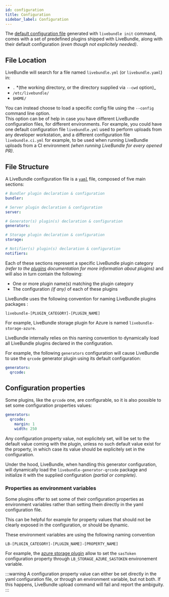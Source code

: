 ```yaml
---
id: configuration
title: Configuration
sidebar_label: Configuration
---
```


The [default configuration file](link_to_repo_default_config_file) generated with `livebundle init` command, comes with a set of predefined plugins shipped with LiveBundle, along with their default configuration *(even though not explicitely needed)*.

## File Location

LiveBundle will search for a file named `livebundle.yml` (or `livebundle.yaml`) in:

- `.` *(the working directory, or the directory supplied via `--cwd` option)_
- `/etc/livebundle/`
- `$HOME/`

You can instead choose to load a specific config file using the `--config` command line option.<br />
This option can be of help in case you have different LiveBundle configuration files, for different environments. For example, you could have one default configuration file `livebundle.yml` used to perform uploads from any developer workstation, and a different configuration file `livebundle.ci.yml` for example, to be used when running LiveBundle uploads from a CI environment *(when running LiveBundle for every opened PR)*.

## File Structure

A LiveBundle configuration file is a [`yaml`][1] file, composed of five main sections:

```yaml
# Bundler plugin declaration & configuration
bundler:

# Server plugin declaration & configuration
server:

# Generator(s) plugin(s) declaration & configuration
generators:

# Storage plugin declaration & configuration
storage:

# Notifier(s) plugin(s) declaration & configuration
notifiers:
```

Each of these sections represent a specific LiveBundle plugin category *(refer to the [plugins](./plugins.md) documentation for more information about plugins)* and will also in turn contain the following:

- One or more plugin name(s) matching the plugin category
- The configuration *(if any)* of each of these plugins

LiveBundle uses the following convention for naming LiveBundle plugins packages :

`livebundle-[PLUGIN_CATEGORY]-[PLUGIN_NAME]`

For example, LiveBundle storage plugin for Azure is named `livebundle-storage-azure`.

LiveBundle internally relies on this naming convention to dynamically load all LiveBundle plugins declared in the configuration.

For example, the following `generators` configuration will cause LiveBundle to use the `qrcode` generator plugin using its default configuration:

```yaml
generators:
  qrcode:
```

## Configuration properties

Some plugins, like the `qrcode` one, are configurable, so it is also possible to set some configuration properties values:

```yaml
generators:
  qrcode:
    margin: 1
    width: 250
```

Any configuration property value, not explicitely set, will be set to the default value coming with the plugin, unless no such default value exist for the property, in which case its value should be explicitely set in the configuration.

Under the hood, LiveBundle, when handling this generator configuration, will dynamically load the `livebundle-generator-qrcode` package and initialize it with the supplied configuration *(partial or complete)*.

### Properties as environment variables

Some plugins offer to set some of their configuration properties as environment variables rather than setting them directly in the yaml configuration file.

This can be helpful for example for property values that should not be clearly exposed in the configuration, or should be dynamic.

These environment variables are using the following naming convention

`LB-[PLUGIN_CATEGORY]-[PLUGIN_NAME]-[PROPERTY_NAME]`

For example, the [azure storage plugin][2] allow to set the `sasToken` configuration property through `LB_STORAGE_AZURE_SASTOKEN` environement variable.

:::warning
A configuration property value can either be set directly in the yaml configuration file, or through an environment variable, but not both.
If this happens, LiveBundle upload command will fail and report the ambiguity.
:::

[1]: https://yaml.org/
[2]: https://github.com/electrode-io/livebundle/tree/master/packages/livebundle-storage-azure
